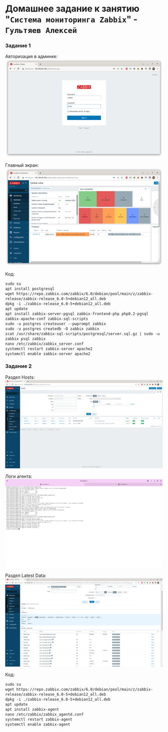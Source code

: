 # Домашнее задание к занятию "`Система мониторинга Zabbix`" - `Гультяев Алексей`

### Задание 1
Авторизация в админке:
![Авторизация в админке](https://github.com/hokum83/hw-02/blob/main/img/1-1.png)

Главный экран:
![Главный экран](https://github.com/hokum83/hw-02/blob/main/img/1-2.png)

Код:
```
sudo su
apt install postgresql
wget https://repo.zabbix.com/zabbix/6.0/debian/pool/main/z/zabbix-release/zabbix-release_6.0-5+debian12_all.deb
dpkg -i ./zabbix-release_6.0-5+debian12_all.deb 
apt update
apt install zabbix-server-pgsql zabbix-frontend-php php8.2-pgsql zabbix-apache-conf zabbix-sql-scripts
sudo -u postgres createuser --pwprompt zabbix
sudo -u postgres createdb -O zabbix zabbix
zcat /usr/share/zabbix-sql-scripts/postgresql/server.sql.gz | sudo -u zabbix psql zabbix
nano /etc/zabbix/zabbix_server.conf
systemctl restart zabbix-server apache2
systemctl enable zabbix-server apache2
```


### Задание 2
Раздел Hosts:
![Раздел Hosts:](https://github.com/hokum83/hw-02/blob/main/img/2-1.png)

Логи агента:
![Логи агента](https://github.com/hokum83/hw-02/blob/main/img/2-2.png)

Раздел Latest Data:
![Раздел Latest Data](https://github.com/hokum83/hw-02/blob/main/img/2-3.png)

Код:
```
sudo su
wget https://repo.zabbix.com/zabbix/6.0/debian/pool/main/z/zabbix-release/zabbix-release_6.0-5+debian12_all.deb
dpkg -i ./zabbix-release_6.0-5+debian12_all.deb 
apt update
apt install zabbix-agent
nano /etc/zabbix/zabbix_agentd.conf 
systemctl restart zabbix-agent
systemctl enable zabbix-agent
```